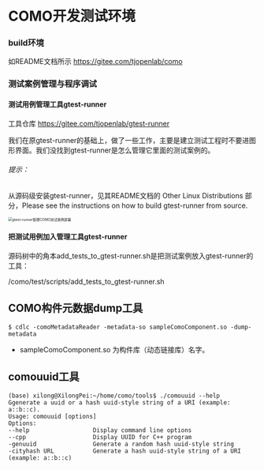 # COMO开发测试环境



### build环境

如README文档所示 https://gitee.com/tjopenlab/como

### 测试案例管理与程序调试

#### 测试用例管理工具gtest-runner

工具仓库  https://gitee.com/tjopenlab/gtest-runner

我们在原gtest-runner的基础上，做了一些工作，主要是建立测试工程时不要进图形界面。我们没找到gtest-runner是怎么管理它里面的测试案例的。

###### 提示：

从源码级安装gtest-runner，见其README文档的 Other Linux Distributions 部分，Please see the instructions on how to build gtest-runner from source.

<img src="E:\UbuntuHome\como-grammar-manual\开发文档\gtest-runner管理COMO测试案例屏幕.png" alt="gtest-runner管理COMO测试案例屏幕" style="zoom:50%;" />



#### 把测试用例加入管理工具gtest-runner

源码树中的角本add_tests_to_gtest-runner.sh是把测试案例放入gtest-runner的工具：

/como/test/scripts/add_tests_to_gtest-runner.sh



## COMO构件元数据dump工具

```shell
$ cdlc -comoMetadataReader -metadata-so sampleComoComponent.so -dump-metadata
```

- sampleComoComponent.so 为构件库（动态链接库）名字。



## comouuid工具

```shell
(base) xilong@XilongPei:~/home/como/tools$ ./comouuid --help
Ggenerate a uuid or a hash uuid-style string of a URI (example: a::b::c).
Usage: comouuid [options]
Options:
--help                  Display command line options
--cpp                   Display UUID for C++ program
-genuuid                Generate a random hash uuid-style string
-cityhash URL           Generate a hash uuid-style string of a URI (example: a::b::c)
```

